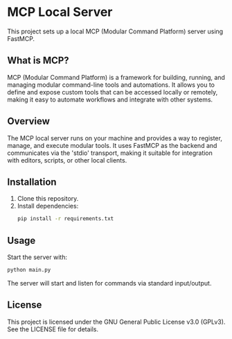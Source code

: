 # MCP Local Server

This project sets up a local MCP (Modular Command Platform) server using FastMCP.

## What is MCP?
MCP (Modular Command Platform) is a framework for building, running, and managing modular command-line tools and automations. It allows you to define and expose custom tools that can be accessed locally or remotely, making it easy to automate workflows and integrate with other systems.

## Overview
The MCP local server runs on your machine and provides a way to register, manage, and execute modular tools. It uses FastMCP as the backend and communicates via the 'stdio' transport, making it suitable for integration with editors, scripts, or other local clients.

## Installation
1. Clone this repository.
2. Install dependencies:
   ```bash
   pip install -r requirements.txt
   ```

## Usage
Start the server with:
```bash
python main.py
```

The server will start and listen for commands via standard input/output.

## License
This project is licensed under the GNU General Public License v3.0 (GPLv3). See the LICENSE file for details.